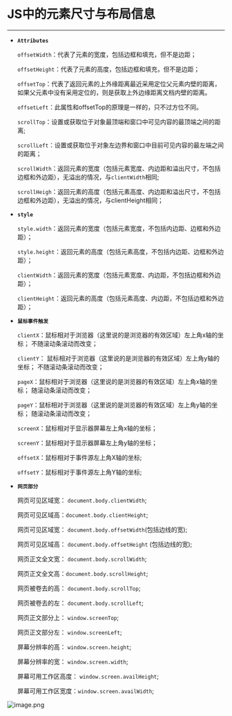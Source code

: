 # JS中的元素尺寸与布局信息

---

- **`Attributes`**

  `offsetWidth`：代表了元素的宽度，包括边框和填充，但不是边距；

  `offsetHeight`：代表了元素的高度，包括边框和填充，但不是边距；

  `offsetTop`：代表了返回元素的上外缘距离最近采用定位父元素内壁的距离，如果父元素中没有采用定位的，则是获取上外边缘距离文档内壁的距离。

  `offsetLeft`：此属性和offsetTop的原理是一样的，只不过方位不同。

  `scrollTop`：设置或获取位于对象最顶端和窗口中可见内容的最顶端之间的距离;

  `scrollLeft`：设置或获取位于对象左边界和窗口中目前可见内容的最左端之间的距离；

  `scrollWidth`：返回元素的宽度（包括元素宽度、内边距和溢出尺寸，不包括边框和外边距），无溢出的情况，与`clientWidth`相同;

  `scrollHeigh`：返回元素的高度（包括元素高度、内边距和溢出尺寸，不包括边框和外边距），无溢出的情况，与clientHeight相同；

- **`style`**

  `style.width`：返回元素的宽度（包括元素宽度，不包括内边距、边框和外边距）；

  `style.height`：返回元素的高度（包括元素高度，不包括内边距、边框和外边距）；

  `clientWidth`：返回元素的宽度（包括元素宽度、内边距，不包括边框和外边距）；

  `clientHeight`：返回元素的高度（包括元素高度、内边距，不包括边框和外边距）；

- **`鼠标事件触发`**

  `clientX`：鼠标相对于浏览器（这里说的是浏览器的有效区域）左上角x轴的坐标；  不随滚动条滚动而改变；

  `clientY`： 鼠标相对于浏览器（这里说的是浏览器的有效区域）左上角y轴的坐标；  不随滚动条滚动而改变；

  `pageX`：鼠标相对于浏览器（这里说的是浏览器的有效区域）左上角x轴的坐标；  随滚动条滚动而改变；

  `pageY`：鼠标相对于浏览器（这里说的是浏览器的有效区域）左上角y轴的坐标；  随滚动条滚动而改变；

  `screenX`：鼠标相对于显示器屏幕左上角x轴的坐标；

  `screenY`：鼠标相对于显示器屏幕左上角y轴的坐标；

  `offsetX`：鼠标相对于事件源左上角X轴的坐标;

  `offsetY`：鼠标相对于事件源左上角Y轴的坐标;

- **`网页部分`**

  网页可见区域宽： `document.body.clientWidth`;

  网页可见区域高：`document.body.clientHeight`;

  网页可见区域宽： `document.body.offsetWidth`(包括边线的宽);

  网页可见区域高： `document.body.offsetHeight` (包括边线的宽);

  网页正文全文宽： `document.body.scrollWidth`;

  网页正文全文高：`document.body.scrollHeight`;

  网页被卷去的高： `document.body.scrollTop`;

  网页被卷去的左： `document.body.scrollLeft`;

  网页正文部分上： `window.screenTop`;

  网页正文部分左： `window.screenLeft`;

  屏幕分辨率的高： `window.screen.height`;

  屏幕分辨率的宽： `window.screen.width`;

  屏幕可用工作区高度： `window.screen.availHeight`;

  屏幕可用工作区宽度：`window.screen.availWidth`;

![image.png](https://any-cross-1252921383.cos.ap-hongkong.myqcloud.com/test-image/js-size.png)
